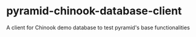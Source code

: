 # pyramid-chinook-database-client
A client for Chinook demo database to test pyramid's base functionalities
